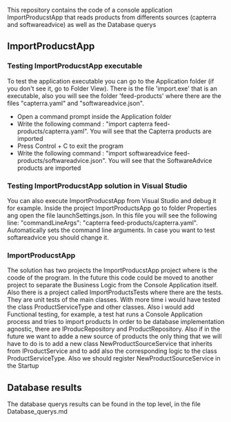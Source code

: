 This repository contains the code of a console application ImportProducstApp that reads products from differents sources (capterra and softwareadvice) as well as the Database querys


## ImportProducstApp

### Testing ImportProducstApp executable

To test the application executable you can go to the Application folder (if you don't see it, go to Folder View). There is the file 'import.exe' that is an executable, also you will see the folder 'feed-products' where there are the files "capterra.yaml" and "softwareadvice.json".

- Open a command prompt inside the Application folder
- Write the following command : "import capterra feed-products/capterra.yaml". You will see that the Capterra products are imported
- Press Control + C to exit the program
- Write the following command : "import softwareadvice feed-products/softwareadvice.json". You will see that the SoftwareAdvice products are imported

### Testing ImportProducstApp solution in Visual Studio

You can also execute ImportProducstApp from Visual Studio and debug it for example. Inside the project ImportProductsApp go to folder Properties ang open the file launchSettings.json. In this file you will see the following line:
"commandLineArgs": "capterra feed-products/capterra.yaml". Automatically sets the command line arguments. In case you want to test softareadvice you should change it.


### ImportProducstApp

The solution has two projects the ImportProducstApp project where is the coode of the program. In the future this code could be moved to another project to separate the Business Logic from the Console Application itself.
Also there is a project called ImportProductsTests where there are the tests. They are unit tests of the main classes. With more time i would have tested the class ProductServiceType and other classes. Also i would add Functional testing, for example, a test hat runs a Console Application process and tries to import products
In order to be database implementation agnostic, there are IProducRepository and ProductRepository. Also if in the future we want to adde a new source of products the only thing that we will have to do is to add a new class NewProductSourceService that inherits from IProductService and to add also the corresponding logic to the class ProductServiceType. Also we should register NewProductSourceService in the Startup 

## Database results
The database querys results can be found in the top level, in the file Database_querys.md

